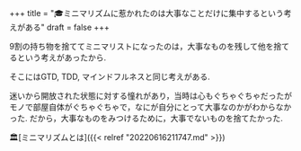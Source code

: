 +++
title = "🎓ミニマリズムに惹かれたのは大事なことだけに集中するという考えがある"
draft = false
+++

9割の持ち物を捨ててミニマリストになったのは，大事なものを残して他を捨てるという考えがあったから.

そこにはGTD, TDD, マインドフルネスと同じ考えがある.

迷いから開放された状態に対する憧れがあり，当時は心もぐちゃぐちゃだったがモノで部屋自体がぐちゃぐちゃで，なにが自分にとって大事なのかがわからなかった. だから，大事なものをみつけるために，大事でないものを捨てたかった.

🏛[ミニマリズムとは]({{< relref "20220616211747.md" >}})

